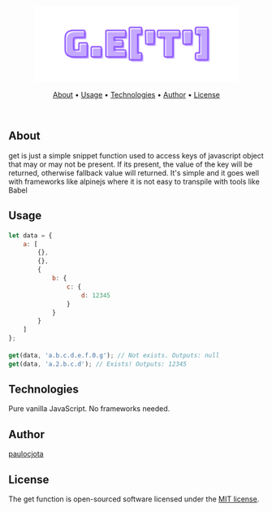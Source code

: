 <p align="center"><a href="#" target="_blank"><img src="logo.png" width="400"></a></p>

<p align="center">
 <a href="#about">About</a> •
 <a href="#usage">Usage</a> •
 <a href="#technologies">Technologies</a> •
 <a href="#author">Author</a> •
 <a href="#license">License</a>
</p>

<br/>

## About
get is just a simple snippet function used to access keys of javascript object that may or may not be present. If its present, the value of the key will be returned, otherwise fallback value will returned. It's simple and it goes well with frameworks like alpinejs where it is not easy to transpile with tools like Babel

## Usage
```javascript
let data = {
    a: [
        {},
        {},
        {
            b: {
                c: {
                    d: 12345
                }
            }
        }
    ]
};

get(data, 'a.b.c.d.e.f.0.g'); // Not exists. Outputs: null
get(data, 'a.2.b.c.d'); // Exists! Outputs: 12345
```

## Technologies
Pure vanilla JavaScript. No frameworks needed.

## Author
[paulocjota](https://github.com/paulocjota)

## License
The get function is open-sourced software licensed under the [MIT license](https://opensource.org/licenses/MIT).
